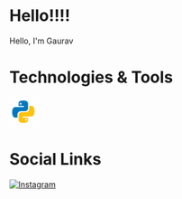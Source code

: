 # Hello!!!!
<div>
Hello,
I'm Gaurav <br>
</div>

# Technologies & Tools
<div>
<img src="./img/icons8-python.gif" title="Python" width=50 height=50 border-radius=20>

<br>
</div>

# Social Links
<div>
<a href="https://www.instagram.com" target="_blank">
    <img height="50" title="Instagram" src="https://iconscout.com/lottie/instagram-4865722"/>
  </a>
  <br>
</div>
